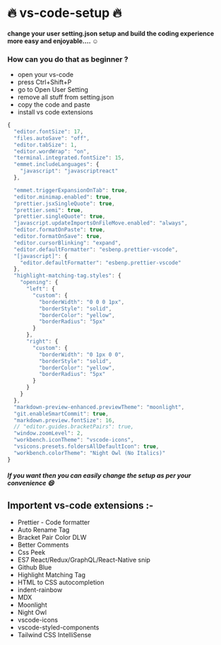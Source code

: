 # 🔥 vs-code-setup 🔥

#### change your user setting.json setup and build the coding experience more easy and enjoyable.... ☺️

### How can you do that as beginner ?
- open your vs-code
- press Ctrl+Shift+P
- go to Open User Setting
- remove all stuff from setting.json
- copy the code and paste
- install vs code extensions
  

```js
{
  "editor.fontSize": 17,
  "files.autoSave": "off",
  "editor.tabSize": 1,
  "editor.wordWrap": "on",
  "terminal.integrated.fontSize": 15,
  "emmet.includeLanguages": {
    "javascript": "javascriptreact"
  },

  "emmet.triggerExpansionOnTab": true,
  "editor.minimap.enabled": true,
  "prettier.jsxSingleQuote": true,
  "prettier.semi": true,
  "prettier.singleQuote": true,
  "javascript.updateImportsOnFileMove.enabled": "always",
  "editor.formatOnPaste": true,
  "editor.formatOnSave": true,
  "editor.cursorBlinking": "expand",
  "editor.defaultFormatter": "esbenp.prettier-vscode",
  "[javascript]": {
    "editor.defaultFormatter": "esbenp.prettier-vscode"
  },
  "highlight-matching-tag.styles": {
    "opening": {
      "left": {
        "custom": {
          "borderWidth": "0 0 0 1px",
          "borderStyle": "solid",
          "borderColor": "yellow",
          "borderRadius": "5px"
        }
      },
      "right": {
        "custom": {
          "borderWidth": "0 1px 0 0",
          "borderStyle": "solid",
          "borderColor": "yellow",
          "borderRadius": "5px"
        }
      }
    }
  },
  "markdown-preview-enhanced.previewTheme": "moonlight",
  "git.enableSmartCommit": true,
  "markdown.preview.fontSize": 16,
  // "editor.guides.bracketPairs": true,
  "window.zoomLevel": 2,
  "workbench.iconTheme": "vscode-icons",
  "vsicons.presets.foldersAllDefaultIcon": true,
  "workbench.colorTheme": "Night Owl (No Italics)"
}
```


##### If you want then you can easily change the setup as per your convenience 😄

##  Importent vs-code extensions :-

- Prettier - Code formatter 
- Auto Rename Tag
- Bracket Pair Color DLW
- Better Comments
- Css Peek
- ES7 React/Redux/GraphQL/React-Native snip
- Github Blue
- Highlight Matching Tag
- HTML to CSS autocompletion
- indent-rainbow
- MDX
- Moonlight
- Night Owl
- vscode-icons
- vscode-styled-components
- Tailwind CSS IntelliSense



